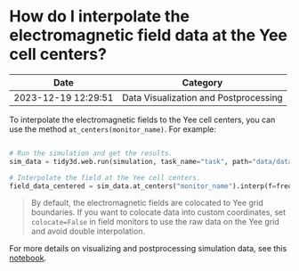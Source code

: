 # How do I interpolate the electromagnetic field data at the Yee cell centers?

| Date       | Category    |
|------------|-------------|
| 2023-12-19 12:29:51 | Data Visualization and Postprocessing |


To interpolate the electromagnetic fields to the Yee cell centers, you can use the method <code>at_centers(monitor_name)</code>. For example:

```python

# Run the simulation and get the results.
sim_data = tidy3d.web.run(simulation, task_name="task", path="data/data.hdf5", verbose=True)

# Interpolate the field at the Yee cell centers.
field_data_centered = sim_data.at_centers("monitor_name").interp(f=freq0)

```

 <blockquote>By default, the electromagnetic fields are colocated to Yee grid boundaries. If you want to colocate data into custom coordinates, set <code>colocate=False</code> in field monitors to use the raw data on the Yee grid and avoid double interpolation.</blockquote>

For more details on visualizing and postprocessing simulation data, see this <a href="https://www.flexcompute.com/tidy3d/examples/notebooks/VizData/">notebook</a>.